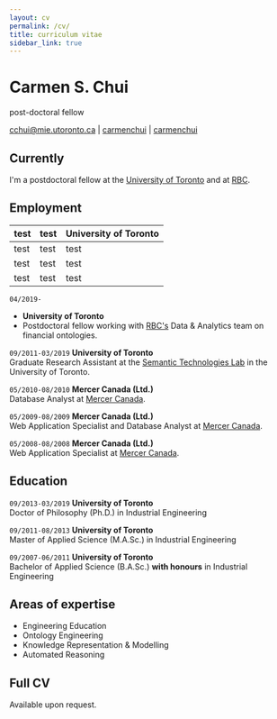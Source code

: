 ```yaml
---
layout: cv
permalink: /cv/
title: curriculum vitae
sidebar_link: true
---
```


# Carmen S. Chui
post-doctoral fellow

<div id="webaddress">
<a href="mailto:cchui@mie.utoronto.ca">cchui@mie.utoronto.ca</a>
|
<i class="fa fa-github"></i> <a href="http://github.com/carmenchui">carmenchui</a>
|
<i class="fa fa-linkedin"></i> <a href="http://linkedin.com/in/carmenchui">carmenchui</a>
</div>


## Currently

I'm a postdoctoral fellow at the [University of Toronto](http://www.utoronto.ca/) and at [RBC](http://www.rbc.com).

## Employment

| test | test | University of Toronto |
|------|------|-----------------------|
| test | test | test                  |
| test | test | test                  |
| test | test | test                  |

`04/2019-`
* __University of Toronto__  
* Postdoctoral fellow working with [RBC's](http://www.rbc.com) Data & Analytics team on financial ontologies.

`09/2011-03/2019` __University of Toronto__  
Graduate Research Assistant at the [Semantic Technologies Lab](http://stl.mie.utoronto.ca) in the University of Toronto.

`05/2010-08/2010` __Mercer Canada (Ltd.)__  
Database Analyst at [Mercer Canada](http://www.mercer.com).

`05/2009-08/2009` __Mercer Canada (Ltd.)__  
Web Application Specialist and Database Analyst at [Mercer Canada](http://www.mercer.com).

`05/2008-08/2008` __Mercer Canada (Ltd.)__  
Web Application Specialist at [Mercer Canada](http://www.mercer.com).

## Education

`09/2013-03/2019`  __University of Toronto__  
Doctor of Philosophy (Ph.D.) in Industrial Engineering

`09/2011-08/2013` __University of Toronto__  
Master of Applied Science (M.A.Sc.) in Industrial Engineering

`09/2007-06/2011` __University of Toronto__  
Bachelor of Applied Science (B.A.Sc.) __with honours__ in Industrial Engineering

## Areas of expertise

* Engineering Education
* Ontology Engineering
* Knowledge Representation & Modelling
* Automated Reasoning

## Full CV

Available upon request.